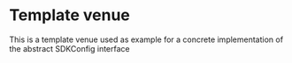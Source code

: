 # Template venue

This is a template venue used as example for a concrete implementation of the
abstract SDKConfig interface
